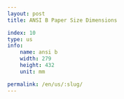 ```yaml
---
layout: post
title: ANSI B Paper Size Dimensions

index: 10
type: us
info:
    name: ansi b
    width: 279
    height: 432
    unit: mm

permalink: /en/us/:slug/
---
```



